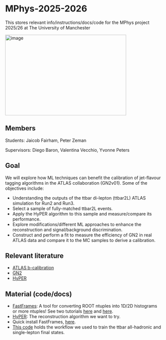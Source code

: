 # MPhys-2025-2026
This stores relevant info/instructions/docs/code for the MPhys project 2025/26 at The University of Manchester

<img width="388" height="259" alt="image" src="https://cds.cern.ch/record/2299951/files/feynman_ttbar_emu.png" />

## Members
Students: Jaicob Fairham, Peter Zeman

Supervisors: Diego Baron, Valentina Vecchio, Yvonne Peters

## Goal
We will explore how ML techniques can benefit the calibration of jet-flavour tagging algorithms in the ATLAS collaboration (GN2v01). Some of the objectives include:
- Understanding the outputs of the ttbar di-lepton (ttbar2L) ATLAS simulation for Run2 and Run3.
- Select a sample of fully-matched ttbar2L events.
- Apply the HyPER algorithm to this sample and measure/compare its performance.
- Explore modifications/different ML approaches to enhance the reconstruction and signal/background discrimination.
- Construct and perform a fit to measure the efficiency of GN2 in real ATLAS data and compare it to the MC samples to derive a calibration.

## Relevant literature
- [ATLAS b-calibration](https://arxiv.org/abs/1907.05120)
- [GN2](https://arxiv.org/abs/2505.19689)
- [HyPER](https://arxiv.org/abs/2402.10149)


## Material (code/docs)

- [FastFrames](https://atlas-project-topreconstruction.web.cern.ch/fastframesdocumentation/latest/): A tool for converting ROOT ntuples into 1D/2D histograms or more ntuples! See two tutorials [here](https://atlas-project-topreconstruction.web.cern.ch/fastframesdocumentation/latest/tutorial/) and [here](https://atlas-project-topreconstruction.web.cern.ch/fastframesdocumentation/latest/eventtutorials/topws2025/Tutorial/).
- [HyPER](https://github.com/tzuhanchang/HyPER/tree/main): The reconstruction algorithm we want to try.
- Quick install FastFrames, [here](https://gitlab.cern.ch/dbaronmo/fastfastframessetup).
- [This code](https://gitlab.cern.ch/dbaronmo/atlastohyper) holds the workflow we used to train the ttbar all-hadronic and single-lepton final states.
